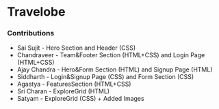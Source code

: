 # Travelobe

### Contributions
- Sai Sujit - Hero Section and Header (CSS)
- Chandraveer - Team&Footer Section (HTML+CSS) and Login Page (HTML+CSS)
- Ajay Chandra - Hero&Form Section (HTML) and Signup Page (HTML)
- Siddharth - Login&Signup Page (CSS) and Form Section (CSS)
- Agastya - FeaturesSection (HTML+CSS)
- Sri Charan - ExploreGrid (HTML)
- Satyam - ExploreGrid (CSS) + Added Images
